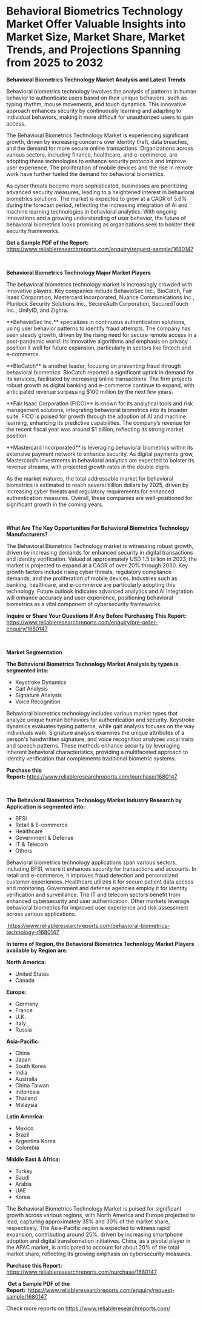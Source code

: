 <p><h1>Behavioral Biometrics Technology Market Offer Valuable Insights into Market Size, Market Share, Market Trends, and Projections Spanning from 2025 to 2032</h1></p><p><strong>Behavioral Biometrics Technology Market Analysis and Latest Trends</strong></p>
<p><p>Behavioral biometrics technology involves the analysis of patterns in human behavior to authenticate users based on their unique behaviors, such as typing rhythm, mouse movements, and touch dynamics. This innovative approach enhances security by continuously learning and adapting to individual behaviors, making it more difficult for unauthorized users to gain access.</p><p>The Behavioral Biometrics Technology Market is experiencing significant growth, driven by increasing concerns over identity theft, data breaches, and the demand for more secure online transactions. Organizations across various sectors, including finance, healthcare, and e-commerce, are adopting these technologies to enhance security protocols and improve user experience. The proliferation of mobile devices and the rise in remote work have further fueled the demand for behavioral biometrics.</p><p>As cyber threats become more sophisticated, businesses are prioritizing advanced security measures, leading to a heightened interest in behavioral biometrics solutions. The market is expected to grow at a CAGR of 5.6% during the forecast period, reflecting the increasing integration of AI and machine learning technologies in behavioral analytics. With ongoing innovations and a growing understanding of user behavior, the future of behavioral biometrics looks promising as organizations seek to bolster their security frameworks.</p></p>
<p><strong>Get a Sample PDF of the Report:&nbsp;</strong> <a href="https://www.reliableresearchreports.com/enquiry/request-sample/1680147?utm_campaign=1720&utm_medium=2&utm_source=Github&utm_content=ia&utm_term=25032025&utm_id=behavioral-biometrics-technology">https://www.reliableresearchreports.com/enquiry/request-sample/1680147</a></p>
<p>&nbsp;</p>
<p><strong>Behavioral Biometrics Technology Major Market Players</strong></p>
<p><p>The behavioral biometrics technology market is increasingly crowded with innovative players. Key companies include BehavioSec Inc., BioCatch, Fair Isaac Corporation, Mastercard Incorporated, Nuance Communications Inc., Plurilock Security Solutions Inc., SecureAuth Corporation, SecuredTouch Inc., UnifyID, and Zighra.</p><p>**BehavioSec Inc.** specializes in continuous authentication solutions, using user behavior patterns to identify fraud attempts. The company has seen steady growth, driven by the rising need for secure remote access in a post-pandemic world. Its innovative algorithms and emphasis on privacy position it well for future expansion, particularly in sectors like fintech and e-commerce.</p><p>**BioCatch** is another leader, focusing on preventing fraud through behavioral biometrics. BioCatch reported a significant uptick in demand for its services, facilitated by increasing online transactions. The firm projects robust growth as digital banking and e-commerce continue to expand, with anticipated revenue surpassing $100 million by the next few years.</p><p>**Fair Isaac Corporation (FICO)** is known for its analytical tools and risk management solutions, integrating behavioral biometrics into its broader suite. FICO is poised for growth through the adoption of AI and machine learning, enhancing its predictive capabilities. The company’s revenue for the recent fiscal year was around $1 billion, reflecting its strong market position.</p><p>**Mastercard Incorporated** is leveraging behavioral biometrics within its extensive payment network to enhance security. As digital payments grow, Mastercard’s investments in behavioral analytics are expected to bolster its revenue streams, with projected growth rates in the double digits.</p><p>As the market matures, the total addressable market for behavioral biometrics is estimated to reach several billion dollars by 2025, driven by increasing cyber threats and regulatory requirements for enhanced authentication measures. Overall, these companies are well-positioned for significant growth in the coming years.</p></p>
<p>&nbsp;</p>
<p><strong>What Are The Key Opportunities For Behavioral Biometrics Technology Manufacturers?</strong></p>
<p><p>The Behavioral Biometrics Technology market is witnessing robust growth, driven by increasing demands for enhanced security in digital transactions and identity verification. Valued at approximately USD 1.5 billion in 2023, the market is projected to expand at a CAGR of over 20% through 2030. Key growth factors include rising cyber threats, regulatory compliance demands, and the proliferation of mobile devices. Industries such as banking, healthcare, and e-commerce are particularly adopting this technology. Future outlook indicates advanced analytics and AI integration will enhance accuracy and user experience, positioning behavioral biometrics as a vital component of cybersecurity frameworks.</p></p>
<p><strong>Inquire or Share Your Questions If Any Before Purchasing This Report:</strong> <a href="https://www.reliableresearchreports.com/enquiry/pre-order-enquiry/1680147?utm_campaign=1720&utm_medium=2&utm_source=Github&utm_content=ia&utm_term=25032025&utm_id=behavioral-biometrics-technology">https://www.reliableresearchreports.com/enquiry/pre-order-enquiry/1680147</a></p>
<p>&nbsp;</p>
<p><strong>Market Segmentation</strong></p>
<p><strong>The Behavioral Biometrics Technology Market Analysis by types is segmented into:</strong></p>
<p><ul><li>Keystroke Dynamics</li><li>Gait Analysis</li><li>Signature Analysis</li><li>Voice Recognition</li></ul></p>
<p><p>Behavioral biometrics technology includes various market types that analyze unique human behaviors for authentication and security. Keystroke dynamics evaluates typing patterns, while gait analysis focuses on the way individuals walk. Signature analysis examines the unique attributes of a person's handwritten signature, and voice recognition analyzes vocal traits and speech patterns. These methods enhance security by leveraging inherent behavioral characteristics, providing a multifaceted approach to identity verification that complements traditional biometric systems.</p></p>
<p><strong>Purchase this Report:&nbsp;</strong><a href="https://www.reliableresearchreports.com/purchase/1680147?utm_campaign=1720&utm_medium=2&utm_source=Github&utm_content=ia&utm_term=25032025&utm_id=behavioral-biometrics-technology">https://www.reliableresearchreports.com/purchase/1680147</a></p>
<p>&nbsp;</p>
<p><strong>The Behavioral Biometrics Technology Market Industry Research by Application is segmented into:</strong></p>
<p><ul><li>BFSI</li><li>Retail & E-commerce</li><li>Healthcare</li><li>Government & Defense</li><li>IT & Telecom</li><li>Others</li></ul></p>
<p><p>Behavioral biometrics technology applications span various sectors, including BFSI, where it enhances security for transactions and accounts. In retail and e-commerce, it improves fraud detection and personalized customer experiences. Healthcare utilizes it for secure patient data access and monitoring. Government and defense agencies employ it for identity verification and surveillance. The IT and telecom sectors benefit from enhanced cybersecurity and user authentication. Other markets leverage behavioral biometrics for improved user experience and risk assessment across various applications.</p></p>
<p><a href="https://www.reliableresearchreports.com/behavioral-biometrics-technology-r1680147?utm_campaign=1720&utm_medium=2&utm_source=Github&utm_content=ia&utm_term=25032025&utm_id=behavioral-biometrics-technology">&nbsp;https://www.reliableresearchreports.com/behavioral-biometrics-technology-r1680147</a></p>
<p><strong>In terms of Region, the Behavioral Biometrics Technology Market Players available by Region are:</strong></p>
<p>
    <p> <strong> North America: </strong>
        <ul>
            <li>United States</li>
            <li>Canada</li>
        </ul>
        </p> 
    <p> <strong> Europe: </strong>
        <ul>
            <li>Germany</li>
            <li>France</li>
            <li>U.K.</li>
            <li>Italy</li>
            <li>Russia</li>
        </ul>
        </p> 
    <p> <strong> Asia-Pacific: </strong>
        <ul>
            <li>China</li>
            <li>Japan</li>
            <li>South Korea</li>
            <li>India</li>
            <li>Australia</li>
            <li>China Taiwan</li>
            <li>Indonesia</li>
            <li>Thailand</li>
            <li>Malaysia</li>
        </ul>
        </p> 
    <p> <strong> Latin America: </strong>
        <ul>
            <li>Mexico</li>
            <li>Brazil</li>
            <li>Argentina Korea</li>
            <li>Colombia</li>
        </ul>
        </p> 
    <p> <strong> Middle East & Africa: </strong>
        <ul>
            <li>Turkey</li>
            <li>Saudi</li>
            <li>Arabia</li>
            <li>UAE</li>
            <li>Korea</li>
        </ul>
    </p>
    </p>
<p><p>The Behavioral Biometrics Technology Market is poised for significant growth across various regions, with North America and Europe projected to lead, capturing approximately 35% and 30% of the market share, respectively. The Asia-Pacific region is expected to witness rapid expansion, contributing around 25%, driven by increasing smartphone adoption and digital transformation initiatives. China, as a pivotal player in the APAC market, is anticipated to account for about 20% of the total market share, reflecting its growing emphasis on cybersecurity measures.</p></p>
<p><strong>Purchase this Report: </strong><a href="https://www.reliableresearchreports.com/purchase/1680147?utm_campaign=1720&utm_medium=2&utm_source=Github&utm_content=ia&utm_term=25032025&utm_id=behavioral-biometrics-technology">https://www.reliableresearchreports.com/purchase/1680147</a></p>
<p>&nbsp;<strong>Get a Sample PDF of the Report:&nbsp;&nbsp;</strong><a href="https://www.reliableresearchreports.com/enquiry/request-sample/1680147?utm_campaign=1720&utm_medium=2&utm_source=Github&utm_content=ia&utm_term=25032025&utm_id=behavioral-biometrics-technology">https://www.reliableresearchreports.com/enquiry/request-sample/1680147</a></p>
<p><strong></strong></p>
<p>Check more reports on <a href="https://www.reliableresearchreports.com/?utm_campaign=1720&utm_medium=2&utm_source=Github&utm_content=ia&utm_term=25032025&utm_id=behavioral-biometrics-technology">https://www.reliableresearchreports.com/</a></p>